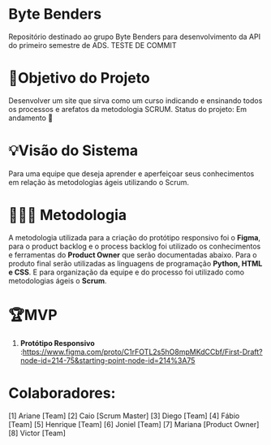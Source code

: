 # Byte Benders
Repositório destinado ao grupo Byte Benders para desenvolvimento da API do primeiro semestre de ADS.
TESTE DE COMMIT

# 🎯Objetivo do Projeto
Desenvolver um site que sirva como um curso indicando e ensinando todos os processos e arefatos da metodologia SCRUM. Status do projeto: Em andamento 🏇

# 💡Visão do Sistema
Para uma equipe que deseja aprender e aperfeiçoar seus conhecimentos em relação às metodologias ágeis utilizando o Scrum.

#  👨🏿‍💻 Metodologia 
A metodologia utilizada para a criação do protótipo responsivo foi o **Figma**, para o product backlog e o process backlog foi utilizado os conhecimentos e ferramentas do **Product Owner** que serão documentadas abaixo. Para o produto final serão utilizadas as linguagens de programação **Python, HTML e CSS**. E para organização da equipe e do processo foi utilizado como metodologias ágeis o **Scrum**.

# 🏆MVP
1. **Protótipo Responsivo** :https://www.figma.com/proto/C1rFOTL2s5hO8mpMKdCCbf/First-Draft?node-id=214-75&starting-point-node-id=214%3A75




# Colaboradores:
[1] Ariane [Team]
[2] Caio [Scrum Master]
[3] Diego [Team]
[4] Fábio [Team]
[5] Henrique [Team]
[6] Joniel [Team]
[7] Mariana [Product Owner]
[8] Victor [Team]
